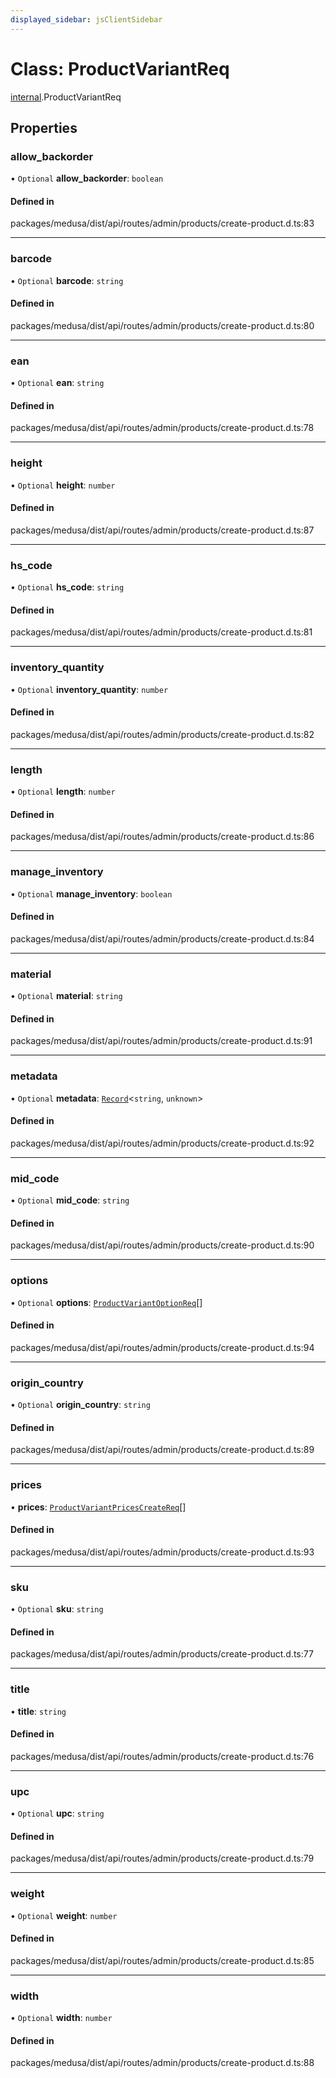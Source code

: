 ```yaml
---
displayed_sidebar: jsClientSidebar
---
```


# Class: ProductVariantReq

[internal](../modules/internal-8.md).ProductVariantReq

## Properties

### allow\_backorder

• `Optional` **allow\_backorder**: `boolean`

#### Defined in

packages/medusa/dist/api/routes/admin/products/create-product.d.ts:83

___

### barcode

• `Optional` **barcode**: `string`

#### Defined in

packages/medusa/dist/api/routes/admin/products/create-product.d.ts:80

___

### ean

• `Optional` **ean**: `string`

#### Defined in

packages/medusa/dist/api/routes/admin/products/create-product.d.ts:78

___

### height

• `Optional` **height**: `number`

#### Defined in

packages/medusa/dist/api/routes/admin/products/create-product.d.ts:87

___

### hs\_code

• `Optional` **hs\_code**: `string`

#### Defined in

packages/medusa/dist/api/routes/admin/products/create-product.d.ts:81

___

### inventory\_quantity

• `Optional` **inventory\_quantity**: `number`

#### Defined in

packages/medusa/dist/api/routes/admin/products/create-product.d.ts:82

___

### length

• `Optional` **length**: `number`

#### Defined in

packages/medusa/dist/api/routes/admin/products/create-product.d.ts:86

___

### manage\_inventory

• `Optional` **manage\_inventory**: `boolean`

#### Defined in

packages/medusa/dist/api/routes/admin/products/create-product.d.ts:84

___

### material

• `Optional` **material**: `string`

#### Defined in

packages/medusa/dist/api/routes/admin/products/create-product.d.ts:91

___

### metadata

• `Optional` **metadata**: [`Record`](../modules/internal.md#record)<`string`, `unknown`\>

#### Defined in

packages/medusa/dist/api/routes/admin/products/create-product.d.ts:92

___

### mid\_code

• `Optional` **mid\_code**: `string`

#### Defined in

packages/medusa/dist/api/routes/admin/products/create-product.d.ts:90

___

### options

• `Optional` **options**: [`ProductVariantOptionReq`](internal-8.ProductVariantOptionReq-2.md)[]

#### Defined in

packages/medusa/dist/api/routes/admin/products/create-product.d.ts:94

___

### origin\_country

• `Optional` **origin\_country**: `string`

#### Defined in

packages/medusa/dist/api/routes/admin/products/create-product.d.ts:89

___

### prices

• **prices**: [`ProductVariantPricesCreateReq`](internal-8.ProductVariantPricesCreateReq.md)[]

#### Defined in

packages/medusa/dist/api/routes/admin/products/create-product.d.ts:93

___

### sku

• `Optional` **sku**: `string`

#### Defined in

packages/medusa/dist/api/routes/admin/products/create-product.d.ts:77

___

### title

• **title**: `string`

#### Defined in

packages/medusa/dist/api/routes/admin/products/create-product.d.ts:76

___

### upc

• `Optional` **upc**: `string`

#### Defined in

packages/medusa/dist/api/routes/admin/products/create-product.d.ts:79

___

### weight

• `Optional` **weight**: `number`

#### Defined in

packages/medusa/dist/api/routes/admin/products/create-product.d.ts:85

___

### width

• `Optional` **width**: `number`

#### Defined in

packages/medusa/dist/api/routes/admin/products/create-product.d.ts:88
